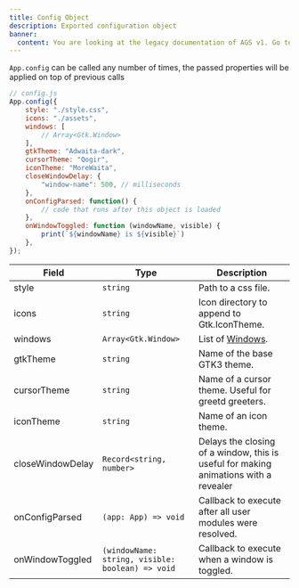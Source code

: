 ```yaml
---
title: Config Object
description: Exported configuration object
banner:
  content: You are looking at the legacy documentation of AGS v1. Go to <a href="https://aylur.github.io/ags/">aylur.github.io/ags</a> for AGS v2.
---
```


`App.config` can be called any number of times, the passed
properties will be applied on top of previous calls

```js
// config.js
App.config({
    style: "./style.css",
    icons: "./assets",
    windows: [
        // Array<Gtk.Window>
    ],
    gtkTheme: "Adwaita-dark",
    cursorTheme: "Qogir",
    iconTheme: "MoreWaita",
    closeWindowDelay: {
        "window-name": 500, // milliseconds
    },
    onConfigParsed: function() {
        // code that runs after this object is loaded
    },
    onWindowToggled: function (windowName, visible) {
        print(`${windowName} is ${visible}`)
    },
});
```

| Field | Type | Description |
|-------|------|-------------|
| style | `string` | Path to a css file.
| icons | `string` | Icon directory to append to Gtk.IconTheme.
| windows | `Array<Gtk.Window>` | List of [Windows](./widgets#window).
| gtkTheme | `string` | Name of the base GTK3 theme.
| cursorTheme | `string` | Name of a cursor theme. Useful for greetd greeters.
| iconTheme | `string` | Name of an icon theme.
| closeWindowDelay | `Record<string, number>` | Delays the closing of a window, this is useful for making animations with a revealer
| onConfigParsed | `(app: App) => void` | Callback to execute after all user modules were resolved.
| onWindowToggled | `(windowName: string, visible: boolean) => void` | Callback to execute when a window is toggled.
